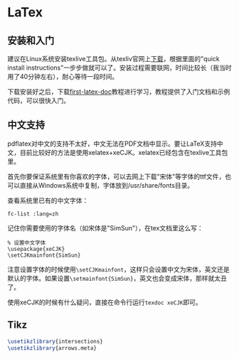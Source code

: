 # LaTex

## 安装和入门

建议在Linux系统安装texlive工具包。从texliv官网上[下载](http://tug.org/texlive/acquire-netinstall.html)，根据里面的"quick install instructions"一步步做就可以了。安装过程需要联网，时间比较长（我当时用了40分钟左右），耐心等待一段时间。

下载安装好之后，下载[first-latex-doc](http://www.ctan.org/pkg/first-latex-doc)教程进行学习，教程提供了入门文档和示例代码，可以很快入门。

## 中文支持

pdflatex对中文的支持不太好，中文无法在PDF文档中显示。要让LaTeX支持中文，目前比较好的方法是使用xelatex+xeCJK。xelatex已经包含在texlive工具包里。

首先你要保证系统里有你喜欢的字体，可以去网上下载"宋体"等字体的ttf文件，也可以直接从Windows系统中复制，字体放到/usr/share/fonts目录。

查看系统里已有的中文字体：

```Shell
fc-list :lang=zh
```

记住你需要使用的字体名（如宋体是"SimSun"），在tex文档里这么写：

```TeX
% 设置中文字体
\usepackage{xeCJK}
\setCJKmainfont{SimSun}
```

注意设置字体的时候使用`\setCJKmainfont`，这样只会设置中文为宋体，英文还是默认的字体。如果设置`\setmainfont{SimSun}`，英文也会变成宋体，那样就太丑了。

使用xeCJK的时候有什么疑问，直接在命令行运行`texdoc xeCJK`即可。

## Tikz

```LaTeX
\usetikzlibrary{intersections}
\usetikzlibrary{arrows.meta}
```
